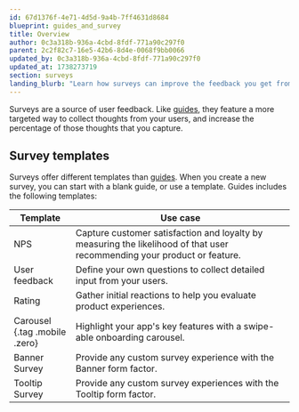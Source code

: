 ```yaml
---
id: 67d1376f-4e71-4d5d-9a4b-7ff4631d8684
blueprint: guides_and_survey
title: Overview
author: 0c3a318b-936a-4cbd-8fdf-771a90c297f0
parent: 2c2f82c7-16e5-42b6-8d4e-0068f9bb0066
updated_by: 0c3a318b-936a-4cbd-8fdf-771a90c297f0
updated_at: 1738273719
section: surveys
landing_blurb: "Learn how surveys can improve the feedback you get from your users, and preview the available templates."
---
```

Surveys are a source of user feedback. Like [guides](/docs/guides-and-surveys/guides), they feature a more targeted way to collect thoughts from your users, and increase the percentage of those thoughts that you capture.

## Survey templates

Surveys offer different templates than [guides](/docs/guides-and-surveys/guides/guide-overview#guide-templates). When you create a new survey, you can start with a blank guide, or use a template. Guides includes the following templates:

| Template      | Use case                                                                                                                 |
| ------------- | ------------------------------------------------------------------------------------------------------------------------ |
| NPS           | Capture customer satisfaction and loyalty by measuring the likelihood of that user recommending your product or feature. |
| User feedback | Define your own questions to collect detailed input from your users.                                                     |
| Rating        | Gather initial reactions to help you evaluate product experiences.                                                       |
| Carousel <br/> {.tag .mobile .zero} | Highlight your app's key features with a swipe-able onboarding carousel.                           |
| Banner Survey        | Provide any custom survey experience with the Banner form factor.                                                          |
| Tooltip Survey        | Provide any custom survey experiences with the Tooltip form factor.                                                         |
